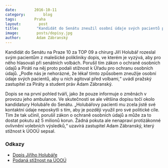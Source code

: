 ```yaml
---
date:        2016-10-11
category:        blog
tags:        Praha
layout:        post
title:        "Kandidát do Senátu zneužil osobní údaje svých pacientů pro politickou agitaci" 
image:        posts/dopisy.jpg
author:       Adam Zábranský
---
```


Kandidát do Senátu na Praze 10 za TOP 09 a chirurg Jiří Holubář rozeslal svým pacientům z malešické polikliniky dopis, ve kterém je vyzývá, aby pro něho hlasovali při senátních volbách. Porušil tím zákon o ochraně osobních údajů a Piráti na něj proto podali stížnost k Úřadu pro ochranu osobních údajů. „Podle nás je nehorázné, že lékař tímto způsobem zneužije osobní údaje svých pacientů, aby u nich agitoval před volbami,“ uvádí pražský zastupitel za Piráty a student práv Adam Zábranský.

Dopis se na první pohled tváří, jako že pouze informuje o změnách v provozu jeho ambulance. Ve skutečnosti se ale většina dopisu točí okolo kandidatury Holubáře do Senátu. „Holubářovy pacienti mu zcela jistě své kontaktní údaje neposkytli s tím, aby je později využil pro své politické cíle. Tím že tak učinil, porušil zákon o ochraně osobních údajů a může za to dostat pokutu až 5 milionů korun. Žádná pokuta ale nenapraví protizákonné ovlivnění volebních výsledků,“ uzavírá zastupitel Adam Zábranský, který stížnost k ÚOOÚ sepsal.

### Odkazy

* [Dopis Jiřího Holubáře](/assets/img/posts/senatoruv-dopis.jpg?raw=true)
* [Podaná stížnost na ÚOOÚ](https://github.com/pirati-byro/spisy-zk-pha-2016/blob/master/4122-podnet-na-uoou-holubar/main.pdf)
